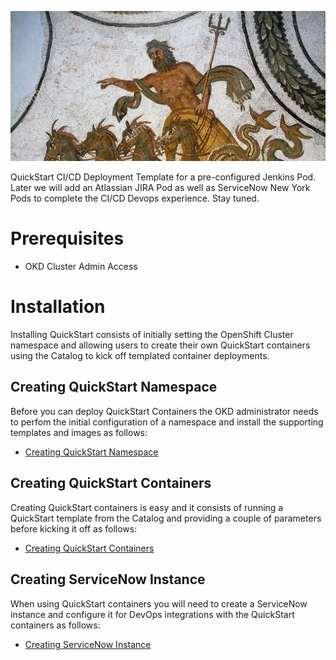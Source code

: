 ![Intro](./docs/triton-mosaic.jpg)

QuickStart CI/CD Deployment Template for a pre-configured Jenkins Pod. Later we will add an Atlassian JIRA Pod as well as ServiceNow New York Pods to complete the CI/CD Devops experience. Stay tuned.

# Prerequisites

* OKD Cluster Admin Access

# Installation

Installing QuickStart consists of initially setting the OpenShift Cluster namespace and allowing users to create their own QuickStart containers using the Catalog to kick off templated container deployments.

## Creating QuickStart Namespace

Before you can deploy QuickStart Containers the OKD administrator needs to perfom the initial configuration of a namespace and install the supporting templates and images as follows:

* [Creating QuickStart Namespace](./docs/QuickStartNamespace.md)

## Creating QuickStart Containers

Creating QuickStart containers is easy and it consists of running a QuickStart template from the Catalog and providing a couple of parameters before kicking it off as follows:

* [Creating QuickStart Containers](./docs/QuickStartContainers.md)

## Creating ServiceNow Instance

When using QuickStart containers you will need to create a ServiceNow instance and configure it for DevOps integrations with the QuickStart containers as follows:

* [Creating ServiceNow Instance](./docs/ServiceNowInstance.md)

